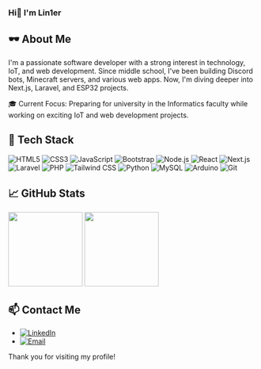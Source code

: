 ### Hi👋 I'm Lin1er

## 🕶️ About Me

I'm a passionate software developer with a strong interest in technology, IoT, and web development. Since middle school, I've been building Discord bots, Minecraft servers, and various web apps. Now, I'm diving deeper into Next.js, Laravel, and ESP32 projects.

🎓 Current Focus: Preparing for university in the Informatics faculty while working on exciting IoT and web development projects.

## 🚀 Tech Stack

![HTML5](https://img.shields.io/badge/html5-%23E34F26.svg?&style=for-the-badge&logo=html5&logoColor=white)
![CSS3](https://img.shields.io/badge/css3-%231572B6.svg?&style=for-the-badge&logo=css3&logoColor=white)
![JavaScript](https://img.shields.io/badge/javascript-%23323330.svg?&style=for-the-badge&logo=javascript&logoColor=%23F7DF1E)
![Bootstrap](https://img.shields.io/badge/Bootstrap-%238A1F2A.svg?style=for-the-badge&logo=bootstrap&logoColor=white)
![Node.js](https://img.shields.io/badge/node.js-6DA55F?style=for-the-badge&logo=node.js&logoColor=white)
![React](https://img.shields.io/badge/react-%2320232a.svg?&style=for-the-badge&logo=react&logoColor=%2361DAFB)
![Next.js](https://img.shields.io/badge/Next.js-%23000000.svg?style=for-the-badge&logo=next.js&logoColor=white)
![Laravel](https://img.shields.io/badge/laravel-%23e4634c.svg?style=for-the-badge&logo=laravel&logoColor=white)
![PHP](https://img.shields.io/badge/PHP-%23777bb4.svg?style=for-the-badge&logo=php&logoColor=white)
![Tailwind CSS](https://img.shields.io/badge/Tailwind%20CSS-%2338B2AC.svg?style=for-the-badge&logo=tailwind-css&logoColor=white)
![Python](https://img.shields.io/badge/python-%2314354C.svg?&style=for-the-badge&logo=python&logoColor=white)
![MySQL](https://img.shields.io/badge/MySQL-%2300f365.svg?style=for-the-badge&logo=mysql&logoColor=white)
![Arduino](https://img.shields.io/badge/arduino-%230066CC.svg?style=for-the-badge&logo=arduino&logoColor=white)
![Git](https://img.shields.io/badge/Git-%23F1502F.svg?style=for-the-badge&logo=git&logoColor=white)

## 📈 GitHub Stats
<p align="left">
  <img height="150em" src="https://github-readme-stats-eight-theta.vercel.app/api?username=lin1er&show_icons=true&theme=algolia&include_all_commits=true&count_private=true"/>
  <img height="150em" src="https://github-readme-stats-eight-theta.vercel.app/api/top-langs/?username=lin1er&layout=compact&theme=algolia"/>
</p>

## 📫 Contact Me

- [![LinkedIn](https://img.shields.io/badge/LinkedIn-%230077B5.svg?&style=for-the-badge&logo=linkedin&logoColor=white)](https://www.linkedin.com/in/m-ulinuha-as-shiddiqy)
- [![Email](https://img.shields.io/badge/email-%23D14836.svg?&style=for-the-badge&logo=gmail&logoColor=white)](mailto:m.ulinasidiki@gmail.com)
  
Thank you for visiting my profile!
